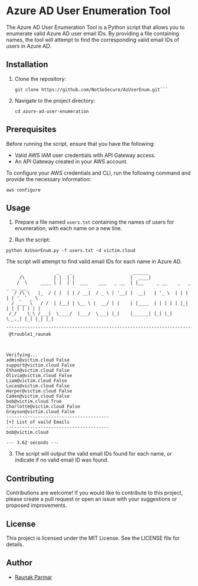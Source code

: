 # Azure AD User Enumeration Tool

The Azure AD User Enumeration Tool is a Python script that allows you to enumerate valid Azure AD user email IDs. By providing a file containing names, the tool will attempt to find the corresponding valid email IDs of users in Azure AD.

## Installation

1. Clone the repository:

   ```shell
   git clone https://github.com/NotSoSecure/AzUserEnum.git```

2. Navigate to the project directory:
    ```
    cd azure-ad-user-enumeration
    ```

## Prerequisites
Before running the script, ensure that you have the following:

- Valid AWS IAM user credentials with API Gateway access.
- An API Gateway created in your AWS account.

To configure your AWS credentials and CLI, run the following command and provide the necessary information:

```
aws configure
```

## Usage
1. Prepare a file named `users.txt` containing the names of users for enumeration, with each name on a new line.

2. Run the script:
```
python AzUserEnum.py -f users.txt -d victim.cloud
```
The script will attempt to find valid email IDs for each name in Azure AD.
```
                   _    _                       ______
     /\           | |  | |                     |  ____|
    /  \     ____ | |  | |  ___    ___   _ __  | |__     _ __    _   _   _ __ ___
   / /\ \   |_  / | |  | | / __|  / _ \ | '__| |  __|   | '_ \  | | | | | '_ ` _ \
  / ____ \   / /  | |__| | \__ \ |  __/ | |    | |____  | | | | | |_| | | | | | | |
 /_/    \_\ /___|  \____/  |___/  \___| |_|    |______| |_| |_|  \__,_| |_| |_| |_|
 ¯¯¯¯¯¯¯¯¯¯¯¯¯¯¯¯¯¯¯¯¯¯¯¯¯¯¯¯¯¯¯¯¯¯¯¯¯¯¯¯¯¯¯¯¯¯¯¯¯¯¯¯¯¯¯¯¯¯¯¯¯¯¯¯¯¯¯¯¯¯¯¯¯¯¯¯¯¯¯¯¯¯
 @trouble1_raunak



Verifying...
admin@victim.cloud False
support@victim.cloud False
Ethan@victim.cloud False
Olivia@victim.cloud False
Liam@victim.cloud False
Lucas@victim.cloud False
Harper@victim.cloud False
Caden@victim.cloud False
bob@victim.cloud True
Charlotte@victim.cloud False
Grayson@victim.cloud False
---------------------------------------
[+] List of vaild Emails
---------------------------------------
bob@victim.cloud

--- 3.62 seconds ---
```

3. The script will output the valid email IDs found for each name, or indicate if no valid email ID was found.

## Contributing

Contributions are welcome! If you would like to contribute to this project, please create a pull request or open an issue with your suggestions or proposed improvements.

## License

This project is licensed under the MIT License. See the LICENSE file for details.

## Author

* [Raunak Parmar](https://www.linkedin.com/in/trouble1raunak/)
